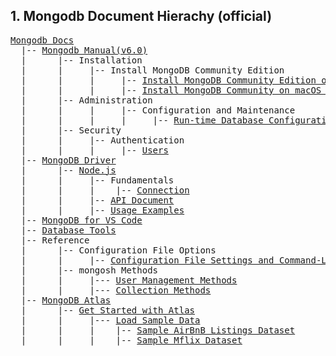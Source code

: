 ## 1. Mongodb Document Hierachy (official)

<pre>
<a href='https://www.mongodb.com/docs/'>Mongodb Docs</a>  
  |-- <a href='https://www.mongodb.com/docs/v6.0/'>Mongodb Manual(v6.0)</a>
  |      |-- Installation
  |      |     |-- Install MongoDB Community Edition
  |      |     |     |-- <a href='https://www.mongodb.com/docs/v6.0/tutorial/install-mongodb-on-os-x/'>Install MongoDB Community Edition on macOS</a>
  |      |     |     |-- <a href='https://www.mongodb.com/docs/v6.0/tutorial/install-mongodb-on-os-x-tarball/'>Install MongoDB Community on macOS using .tgz Tarball</a>
  |      |-- Administration
  |      |     |     |-- Configuration and Maintenance
  |      |     |     |     |-- <a href='https://www.mongodb.com/docs/v6.0/administration/configuration/#run-time-database-configuration'>Run-time Database Configuration</a>
  |      |-- Security
  |      |     |-- Authentication
  |      |     |     |-- <a href='https://www.mongodb.com/docs/v6.0/core/security-users/'>Users</a>
  |-- <a href='https://www.mongodb.com/docs/drivers/'>MongoDB Driver</a>
  |      |-- <a href='https://www.mongodb.com/docs/drivers/node/current/'>Node.js</a>
  |      |     |-- Fundamentals
  |      |     |    |-- <a href='https://www.mongodb.com/docs/drivers/node/current/fundamentals/connection/'>Connection</a>
  |      |     |-- <a href='https://mongodb.github.io/node-mongodb-native/6.1/'>API Document</a>
  |      |     |-- <a href='https://www.mongodb.com/docs/drivers/node/current/usage-examples/'>Usage Examples</a>
  |-- <a href='https://www.mongodb.com/docs/mongodb-vscode/'>MongoDB for VS Code</a>
  |-- <a href='https://www.mongodb.com/docs/database-tools/'>Database Tools</a>
  |-- Reference
  |      |-- Configuration File Options
  |      |     |-- <a href='https://www.mongodb.com/docs/v6.0/reference/configuration-file-settings-command-line-options-mapping/'>Configuration File Settings and Command-Line Options Mapping</a>  
  |      |-- mongosh Methods
  |      |     |--- <a href='https://www.mongodb.com/docs/v6.0/reference/method/js-user-management/'>User Management Methods</a>
  |      |     |--- <a href='https://www.mongodb.com/docs/v6.0/reference/method/js-collection/#collection-methods'>Collection Methods</a>
  |-- <a href='https://www.mongodb.com/docs/atlas/'>MongoDB Atlas</a>
  |      |-- <a href='https://www.mongodb.com/docs/atlas/getting-started/'>Get Started with Atlas</a>
  |      |     |--- <a href='https://www.mongodb.com/docs/atlas/sample-data/'>Load Sample Data</a>
  |      |     |    |-- <a href='https://www.mongodb.com/docs/atlas/sample-data/sample-airbnb/'>Sample AirBnB Listings Dataset</a>
  |      |     |    |-- <a href='https://www.mongodb.com/docs/atlas/sample-data/sample-mflix/'>Sample Mflix Dataset</a>

</pre>
